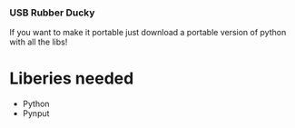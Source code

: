 ### USB Rubber Ducky
If you want to make it portable just download a portable version of python with all the libs!

# Liberies needed

 - Python
 - Pynput
